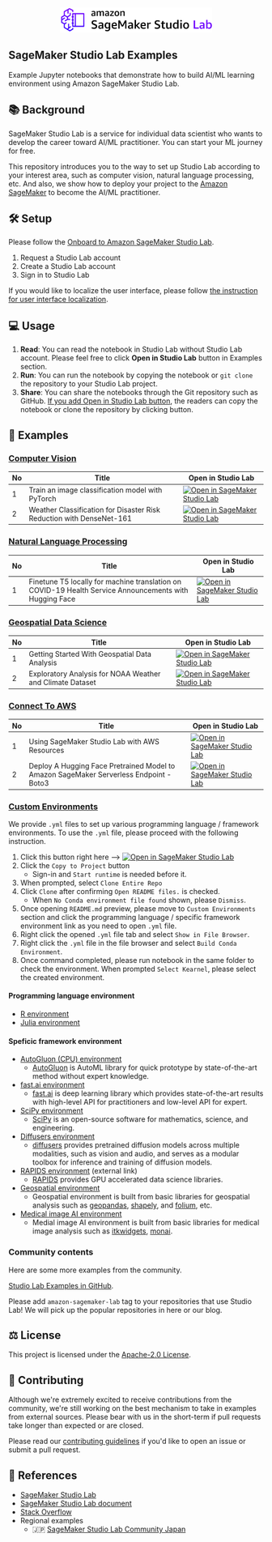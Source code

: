 <p align="center">
  <img src="_static/sagemaker-studio-lab-banner.svg" width="300px">
</p>

## SageMaker Studio Lab Examples

Example Jupyter notebooks that demonstrate how to build AI/ML learning environment using Amazon SageMaker Studio Lab.

## :books: Background

SageMaker Studio Lab is a service for individual data scientist who wants to develop the career toward AI/ML practitioner. You can start your ML journey for free.

This repository introduces you to the way to set up Studio Lab according to your interest area, such as computer vision, natural language processing, etc. And also, we show how to deploy your project to the [Amazon SageMaker](https://github.com/aws/amazon-sagemaker-examples) to become the AI/ML practitioner.

## :hammer_and_wrench: Setup

Please follow the [Onboard to Amazon SageMaker Studio Lab](https://docs.aws.amazon.com/sagemaker/latest/dg/studio-lab-onboard.html).

1. Request a Studio Lab account
2. Create a Studio Lab account
3. Sign in to Studio Lab

If you would like to localize the user interface, please follow [the instruction for user interface localization](custom-environments/localization).

## :computer: Usage

1. **Read**: You can read the notebook in Studio Lab without Studio Lab account. Please feel free to click **Open in Studio Lab** button in Examples section.
2. **Run**: You can run the notebook by copying the notebook or `git clone` the repository to your Studio Lab project.
3. **Share**: You can share the notebooks through the Git repository such as GitHub. [If you add Open in Studio Lab button](open-in-studio-lab), the readers can copy the notebook or clone the repository by clicking button.

## :notebook: Examples

### [Computer Vision](computer-vision/)

| No | Title | Open in Studio Lab |
|----|-------|--------------------|
|   1|Train an image classification model with PyTorch | [![Open in SageMaker Studio Lab](https://studiolab.sagemaker.aws/studiolab.svg)](https://studiolab.sagemaker.aws/import/github/aws/studio-lab-examples/blob/main/computer-vision/kmnist/cv-kminst.ipynb) |
|   2| Weather Classification for Disaster Risk Reduction with DenseNet-161 | [![Open in SageMaker Studio Lab](https://studiolab.sagemaker.aws/studiolab.svg)](https://studiolab.sagemaker.aws/import/github/aws/studio-lab-examples/blob/main/computer-vision/weather-data/weather-image-classification-pytorch.ipynb) |

### [Natural Language Processing](natural-language-processing/)

| No | Title | Open in Studio Lab |
|----|-------|--------------------|
|   1|Finetune T5 locally for machine translation on COVID-19 Health Service Announcements with Hugging Face | [![Open in SageMaker Studio Lab](https://studiolab.sagemaker.aws/studiolab.svg)](https://studiolab.sagemaker.aws/import/github/aws/studio-lab-examples/blob/main/natural-language-processing/NLP_Disaster_Recovery_Translation.ipynb) |

### [Geospatial Data Science](geospatial-data-science/)

| No | Title | Open in Studio Lab |
|----|-------|--------------------|
|   1|Getting Started With Geospatial Data Analysis | [![Open in SageMaker Studio Lab](https://studiolab.sagemaker.aws/studiolab.svg)](https://studiolab.sagemaker.aws/import/github/aws/studio-lab-examples/blob/main/geospatial-data-science/CA_data/geospatial_analysis.ipynb) |
|   2|Exploratory Analysis for NOAA Weather and Climate Dataset | [![Open in SageMaker Studio Lab](https://studiolab.sagemaker.aws/studiolab.svg)](https://studiolab.sagemaker.aws/import/github/aws/studio-lab-examples/blob/main/geospatial-data-science/NOAA_Exploratory_Analysis/EDA_weather_climate.ipynb) |
### [Connect To AWS](connect-to-aws/)

| No | Title | Open in Studio Lab |
|----|-------|--------------------|
|   1|Using SageMaker Studio Lab with AWS Resources | [![Open in SageMaker Studio Lab](https://studiolab.sagemaker.aws/studiolab.svg)](https://studiolab.sagemaker.aws/import/github/aws/studio-lab-examples/blob/main/connect-to-aws/Access_AWS_from_Studio_Lab.ipynb) |
|   2|Deploy A Hugging Face Pretrained Model to Amazon SageMaker Serverless Endpoint - Boto3 | [![Open in SageMaker Studio Lab](https://studiolab.sagemaker.aws/studiolab.svg)](https://studiolab.sagemaker.aws/import/github/aws/studio-lab-examples/blob/main/connect-to-aws/Access_AWS_from_Studio_Lab_Deployment.ipynb)

### [Custom Environments](custom-environments/)

We provide `.yml` files to set up various programming language / framework environments. To use the `.yml` file, please proceed with the following instruction.

1. Click this button right here --> [![Open in SageMaker Studio Lab](https://studiolab.sagemaker.aws/studiolab.svg)](https://studiolab.sagemaker.aws/import/github/aws/studio-lab-examples/blob/main/custom-environments/custom_environment.ipynb)
2. Click the `Copy to Project` button
   * Sign-in and `Start runtime` is needed before it.
3. When prompted, select `Clone Entire Repo`
4. Click `Clone` after confirming `Open README files.` is checked.
   * When `No Conda environment file found` shown, please `Dismiss`.
5. Once opening `README.md` preview, please move to `Custom Environments` section and click the programming language / specific framework environment link as you need to open `.yml` file.
6. Right click the opened `.yml` file tab and select `Show in File Browser`.
7. Right click the `.yml` file in the file browser and select `Build Conda Environment`.
8. Once command completed, please run notebook in the same folder to check the environment. When prompted `Select Kearnel`, please select the created environment.

#### Programming language environment

* [R environment](custom-environments/R/R.yml)
* [Julia environment](custom-environments/julia/1-install-julia.ipynb)

#### Speficic framework environment

* [AutoGluon (CPU) environment](custom-environments/AutoGluon/autogluon_cpu.yml)
   * [AutoGluon](https://auto.gluon.ai/stable/index.html) is AutoML library for quick prototype by state-of-the-art method without expert knowledge. 
* [fast.ai environment](custom-environments/fastai/fastai.yml)
   * [fast.ai](https://www.fast.ai/) is deep learning library which provides state-of-the-art results with high-level API for practitioners and low-level API for expert.
* [SciPy environment](custom-environments/SciPy/scipy.yml)
   * [SciPy](https://scipy.org/) is an open-source software for mathematics, science, and engineering.
* [Diffusers environment](custom-environments/diffusers/diffusers.yml)
   * [diffusers](https://github.com/huggingface/diffusers) provides pretrained diffusion models across multiple modalities, such as vision and audio, and serves as a modular toolbox for inference and training of diffusion models.
* [RAPIDS environment](https://studiolab.sagemaker.aws/import/github/rapidsai-community/rapids-smsl/blob/main/rapids-smsl.ipynb) (external link)
   * [RAPIDS](https://rapids.ai/index.html) provides GPU accelerated data science libraries.
* [Geospatial environment](custom-environments/Geospatial/geospatial.yml)
   * Geospatial environment is built from basic libraries for geospatial analysis such as [geopandas](https://geopandas.org/en/stable/), [shapely](https://github.com/shapely/shapely), and [folium](https://python-visualization.github.io/folium/quickstart.html#Getting-Started), etc.
* [Medical image AI environment](https://github.com/aws/studio-lab-examples/blob/main/custom-environments/medical-image-ai/environment.yml)
   * Medial image AI environment is built from basic libraries for medical image analysis such as [itkwidgets](https://github.com/InsightSoftwareConsortium/itkwidgets), [monai](https://monai.io/). 


### Community contents

Here are some more examples from the community.

[Studio Lab Examples in GitHub](https://github.com/topics/amazon-sagemaker-lab).

Please add `amazon-sagemaker-lab` tag to your repositories that use Studio Lab! We will pick up the popular repositories in here or our blog.

## :balance_scale: License

This project is licensed under the [Apache-2.0 License](LICENSE).

## :handshake: Contributing

Although we're extremely excited to receive contributions from the community, we're still working on the best mechanism to take in examples from external sources. Please bear with us in the short-term if pull requests take longer than expected or are closed.

Please read our [contributing guidelines](CONTRIBUTING.md) if you'd like to open an issue or submit a pull request.

## 🔎 References

* [SageMaker Studio Lab](https://studiolab.sagemaker.aws/)
* [SageMaker Studio Lab document](https://docs.aws.amazon.com/sagemaker/latest/dg/studio-lab.html)
* [Stack Overflow](https://stackoverflow.com/questions/tagged/amazon-sagemaker)
* Regional examples
   * :jp: [SageMaker Studio Lab Community Japan](https://github.com/aws-sagemaker-jp/awesome-studio-lab-jp)

